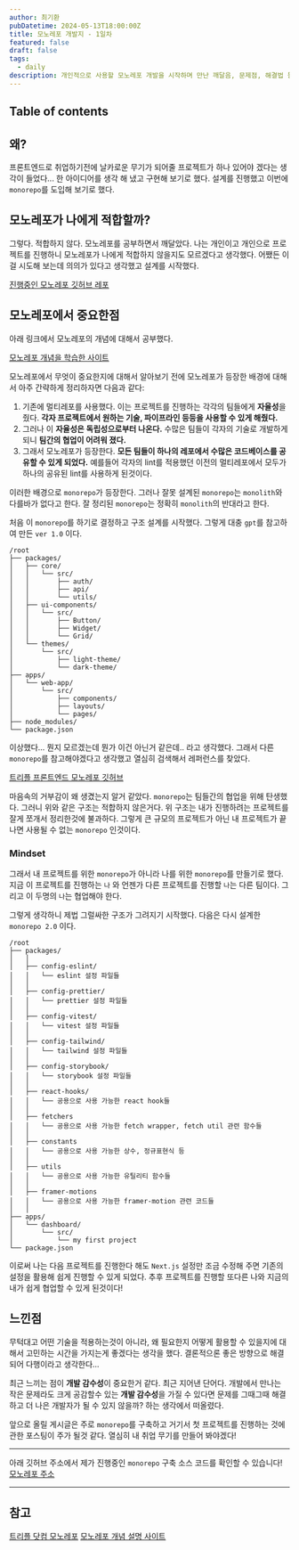 ```yaml
---
author: 최기환
pubDatetime: 2024-05-13T18:00:00Z
title: 모노레포 개발지 - 1일차
featured: false
draft: false
tags:
  - daily
description: 개인적으로 사용할 모노레포 개발을 시작하며 만난 깨달음, 문제점, 해결법 등을 정리했습니다.
---
```


## Table of contents

## 왜?

프론트엔드로 취업하기전에 날카로운 무기가 되어줄 프로젝트가 하나 있어야 겠다는 생각이 들었다... 한 아이디어를 생각 해 냈고 구현해 보기로 했다. 설계를 진행했고 이번에 `monorepo`를 도입해 보기로 했다.

## 모노레포가 나에게 적합할까?

그렇다. 적합하지 않다. 모노레포를 공부하면서 깨달았다. 나는 개인이고 개인으로 프로젝트를 진행하니 모노레포가 나에게 적합하지 않을지도 모르겠다고 생각했다. 어쨌든 이걸 시도해 보는데 의의가 있다고 생각했고 설계를 시작했다.

[진행중인 모노레포 깃허브 레포](https://github.com/gihwan-dev/gihwan-dev-monorepo)

## 모노레포에서 중요한점

아래 링크에서 모노레포의 개념에 대해서 공부했다.

[모노레포 개념을 학습한 사이트](https://monorepo.tools/)

모노레포에서 무엇이 중요한지에 대해서 알아보기 전에 모노레포가 등장한 배경에 대해서 아주 간략하게 정리하자면 다음과 같다:

1. 기존에 멀티레포를 사용했다. 이는 프로젝트를 진행하는 각각의 팀들에게 **자율성**을 줬다. **각자 프로젝트에서 원하는 기술, 파이프라인 등등을 사용할 수 있게 해줬다.**
2. 그러나 이 **자율성은 독립성으로부터 나온다.** 수많은 팀들이 각자의 기술로 개발하게 되니 **팀간의 협업이 어려워 졌다.**
3. 그래서 모노레포가 등장한다. **모든 팀들이 하나의 레포에서 수많은 코드베이스를 공유할 수 있게 되었다.** 예를들어 각자의 lint를 적용했던 이전의 멀티레포에서 모두가 하나의 공유된 lint를 사용하게 된것이다.

이러한 배경으로 `monorepo`가 등장한다. 그러나 잘못 설계된 `monorepo`는 `monolith`와 다를바가 없다고 한다. 잘 정리된 `monorepo`는 정확히 `monolith`의 반대라고 한다.

처음 이 `monorepo`를 하기로 결정하고 구조 설계를 시작했다. 그렇게 대충 `gpt`를 참고하여 만든 `ver 1.0` 이다.

```text
/root
├── packages/
│   ├── core/
│   │   └── src/
│   │       ├── auth/
│   │       ├── api/
│   │       └── utils/
│   ├── ui-components/
│   │   └── src/
│   │       ├── Button/
│   │       ├── Widget/
│   │       └── Grid/
│   └── themes/
│       └── src/
│           ├── light-theme/
│           └── dark-theme/
├── apps/
│   └── web-app/
│       └── src/
│           ├── components/
│           ├── layouts/
│           └── pages/
├── node_modules/
└── package.json
```

이상했다... 뭔지 모르겠는데 뭔가 이건 아닌거 같은데.. 라고 생각했다. 그래서 다른 `monorepo`를 참고해야겠다고 생각했고 열심히 검색해서 레퍼런스를 찾았다.

[트리플 프론트엔드 모노레포 깃허브](https://github.com/titicacadev/triple-frontend/tree/main)

마음속의 거부감이 왜 생겼는지 알거 같았다. `monorepo`는 팀들간의 협업을 위해 탄생했다. 그러니 위와 같은 구조는 적합하지 않은거다. 위 구조는 내가 진행하려는 프로젝트를 잘게 쪼개서 정리한것에 불과하다. 그렇게 큰 규모의 프로젝트가 아닌 내 프로젝트가 끝나면 사용될 수 없는 `monorepo` 인것이다.

### Mindset

그래서 내 프로젝트를 위한 `monorepo`가 아니라 나를 위한 `monorepo`를 만들기로 했다. 지금 이 프로젝트를 진행하는 `나` 와 언젠가 다른 프로젝트를 진행할 `나`는 다른 팀이다. 그리고 이 두명의 `나`는 협업해야 한다.

그렇게 생각하니 제법 그럴싸한 구조가 그려지기 시작했다. 다음은 다시 설계한 `monorepo 2.0` 이다.

```text
/root
├── packages/
│   │
│   ├── config-eslint/
│   │   └── eslint 설정 파일들
│   │
│   ├── config-prettier/
│   │   └── prettier 설정 파일들
│   │
│   ├── config-vitest/
│   │   └── vitest 설정 파일들
│   │
│   ├── config-tailwind/
│   │   └── tailwind 설정 파일들
│   │
│   ├── config-storybook/
│   │   └── storybook 설정 파일들
│   │
│   ├── react-hooks/
│   │   └── 공용으로 사용 가능한 react hook들
│   │
│   ├── fetchers
│   │   └── 공용으로 사용 가능한 fetch wrapper, fetch util 관련 함수들
│   │
│   ├── constants
│   │   └── 공용으로 사용 가능한 상수, 정규표현식 등
│   │
│   ├── utils
│   │   └── 공용으로 사용 가능한 유틸리티 함수들
│   │
│   ├── framer-motions
│   │   └── 공용으로 사용 가능한 framer-motion 관련 코드들
│   │
├── apps/
│   └── dashboard/
│       └── src/
│           └── my first project
└── package.json
```

이로써 나는 다음 프로젝트를 진행한다 해도 `Next.js` 설정만 조금 수정해 주면 기존의 설정을 활용해 쉽게 진행할 수 있게 되었다. 추후 프로젝트를 진행할 또다른 나와 지금의 내가 쉽게 협업할 수 있게 된것이다!

## 느낀점

무턱대고 어떤 기술을 적용하는것이 아니라, 왜 필요한지 어떻게 활용할 수 있을지에 대해서 고민하는 시간을 가지는게 좋겠다는 생각을 했다. 결론적으론 좋은 방향으로 해결되어 다행이라고 생각한다...

최근 느끼는 점이 **개발 감수성**이 중요한거 같다. 최근 지어낸 단어다. 개발에서 만나는 작은 문제라도 크게 공감할수 있는 **개발 감수성**을 가질 수 있다면 문제를 그때그때 해결하고 더 나은 개발자가 될 수 있지 않을까? 하는 생각에서 떠올렸다.

앞으로 올릴 게시글은 주로 `monorepo`를 구축하고 거기서 첫 프로젝트를 진행하는 것에 관한 포스팅이 주가 될것 같다. 열심히 내 취업 무기를 만들어 봐야겠다!

---

아래 깃허브 주소에서 제가 진행중인 `monorepo` 구축 소스 코드를 확인할 수 있습니다!
[모노레포 주소](https://github.com/gihwan-dev/gihwan-dev-monorepo)

---

## 참고

[트리플 닷컴 모노레포](https://github.com/titicacadev/triple-frontend/tree/main)
[모노레포 개념 설명 사이트](https://monorepo.tools/)
